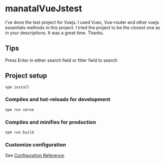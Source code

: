 # manatalVueJstest

I've done the test project for Vuejs. I used Vuex, Vue-router and other vuejs essentials methods in this project. I tried the project to be the closest one as in your descriptions. It was a great time. Thanks.

## Tips

Press Enter in either search field or filter field to search

## Project setup

```
npm install
```

### Compiles and hot-reloads for development

```
npm run serve
```

### Compiles and minifies for production

```
npm run build
```

### Customize configuration

See [Configuration Reference](https://cli.vuejs.org/config/).
